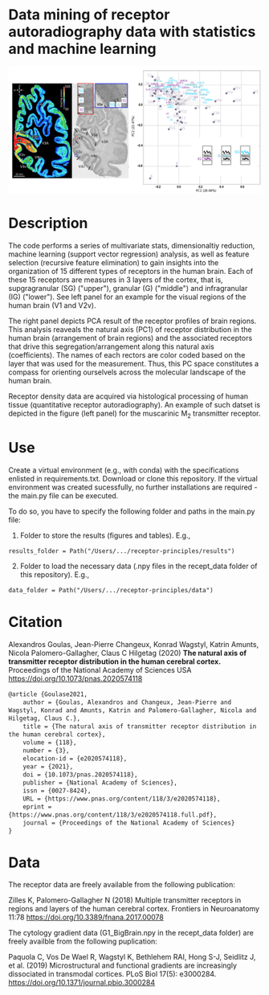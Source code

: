 # Data mining of receptor autoradiography data with statistics and machine learning

![Receptors_natural axis](receptors_natural_axis.png)

# Description
The code performs a series of multivariate stats, dimensionaltiy reduction, machine learning (support vector regression) analysis, as well as feature selection (recursive feature elimination) to gain insights into the organization of 15 different types of receptors in the human brain. Each of these 15 receptors are measures in 3 layers of the cortex, that is, supgragranular (SG) ("upper"), granular (G) ("middle") and infragranular (IG) ("lower"). See left panel for an example for the visual regions of the human brain (V1 and V2v).

The right panel depicts PCA result of the receptor profiles of brain regions. This analysis reaveals the natural axis (PC1) of receptor distribution in the human brain (arrangement of brain regions) and the associated receptors that drive this segregation/arrangement along this natural axis (coefficients). The names of each rectors are color coded based on the layer that was used for the measurement. Thus, this PC space constitutes a compass for orienting ourselvels across the molecular landscape of the human brain.

Receptor density data are acquired via histological processing of human tissue (quantitative receptor autoradiography). An example of such datset is depicted in the figure (left panel) for the muscarinic M<sub>2</sub> transmitter receptor.

# Use
Create a virtual environment (e.g., with conda) with the specifications enlisted in requirements.txt. Download or clone this repository. If the virtual environment was created sucessfully, no further installations are required - the main.py file can be executed.

To do so, you have to specify the following folder and paths in the main.py file:
1. Folder to store the results (figures and tables). E.g., 
```
results_folder = Path("/Users/.../receptor-principles/results")
```
2. Folder to load the necessary data (.npy files in the recept_data folder of this repository). E.g.,
```
data_folder = Path("/Users/.../receptor-principles/data")
```
# Citation
Alexandros Goulas, Jean-Pierre Changeux, Konrad Wagstyl, Katrin Amunts, Nicola Palomero-Gallagher, Claus C Hilgetag (2020) **The natural axis of transmitter receptor distribution in the human cerebral cortex.** Proceedings of the National Academy of Sciences USA https://doi.org/10.1073/pnas.2020574118 

```
@article {Goulase2021,
	author = {Goulas, Alexandros and Changeux, Jean-Pierre and Wagstyl, Konrad and Amunts, Katrin and Palomero-Gallagher, Nicola and Hilgetag, Claus C.},
	title = {The natural axis of transmitter receptor distribution in the human cerebral cortex},
	volume = {118},
	number = {3},
	elocation-id = {e2020574118},
	year = {2021},
	doi = {10.1073/pnas.2020574118},
	publisher = {National Academy of Sciences},
	issn = {0027-8424},
	URL = {https://www.pnas.org/content/118/3/e2020574118},
	eprint = {https://www.pnas.org/content/118/3/e2020574118.full.pdf},
	journal = {Proceedings of the National Academy of Sciences}
}
```

# Data

The receptor data are freely available from the following publication:

Zilles K, Palomero-Gallagher N (2018) Multiple transmitter receptors in regions and layers of the human cerebral cortex. Frontiers in Neuroanatomy 11:78 https://doi.org/10.3389/fnana.2017.00078

The cytology gradient data (G1_BigBrain.npy in the recept_data folder) are freely availble from the following puplication:

Paquola C, Vos De Wael R, Wagstyl K, Bethlehem RAI, Hong S-J, Seidlitz J, et al. (2019) Microstructural and functional gradients are increasingly dissociated in transmodal cortices. PLoS Biol 17(5): e3000284. https://doi.org/10.1371/journal.pbio.3000284



